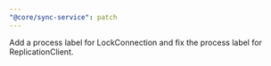 ```yaml
---
"@core/sync-service": patch
---
```


Add a process label for LockConnection and fix the process label for ReplicationClient.
